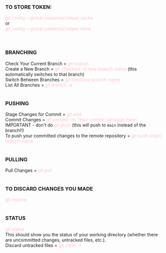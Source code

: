 ### TO STORE TOKEN: <br />

<span style="color: pink;">git config --global credential.helper cache</span><br />
or <br />
<span style="color: pink;">git config --global credential.helper store</span><br />
<br />
<br />
### BRANCHING <br />

Check Your Current Branch = <span style="color: pink;">git branch</span><br />
Create a New Branch = <span style="color: pink;">git checkout -b new-branch-name</span> (this automatically switches to that branch)<br />
Switch Between Branches = <span style="color: pink;">git checkout branch-name</span><br />
List All Branches = <span style="color: pink;">git branch -a</span><br />
<br />
### PUSHING <br />
Stage Changes for Commit = <span style="color: pink;">git add .</span><br />
Commit Changes = <span style="color: pink;">git commit -m "Your commit message here"</span><br />
IMPORTANT - don't do <span style="color: pink;">git push</span> (this will push to `main` instead of the branch!!)<br />
To push your committed changes to the remote repository = <span style="color: pink;">git push origin branch-name</span><br />
<br />
### PULLING <br />
Pull Changes = <span style="color: pink;">git pull</span><br />
<br />
### TO DISCARD CHANGES YOU MADE <br />
<span style="color: pink;">git restore .</span><br />
<br />
### STATUS <br />
<span style="color: pink;">git status</span><br />
This should show you the status of your working directory (whether there are uncommitted changes, untracked files, etc.).<br />
Discard untracked files = <span style="color: pink;">git clean -f</span><br />
